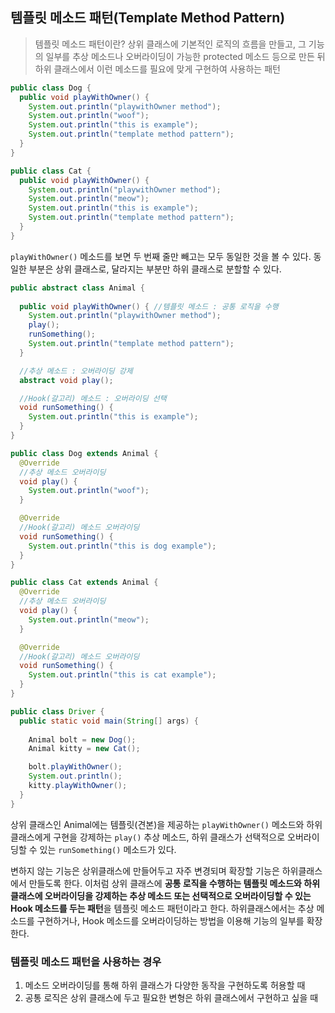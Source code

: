 ## 템플릿 메소드 패턴(Template Method Pattern)

> 템플릿 메소드 패턴이란? 상위 클래스에 기본적인 로직의 흐름을 만들고, 그 기능의 일부를 추상 메소드나 오버라이딩이 가능한 protected 메소드 등으로 만든 뒤 하위 클래스에서 이런 메소드를 필요에 맞게 구현하여 사용하는 패턴

```java
public class Dog {
  public void playWithOwner() {
    System.out.println("playwithOwner method");
    System.out.println("woof");
    System.out.println("this is example");
    System.out.println("template method pattern");
  }
}
```

```java
public class Cat {
  public void playWithOwner() {
    System.out.println("playwithOwner method");
    System.out.println("meow");
    System.out.println("this is example");
    System.out.println("template method pattern");
  }
}
```

`playWithOwner()` 메소드를 보면 두 번째 줄만 빼고는 모두 동일한 것을 볼 수 있다.
동일한 부분은 상위 클래스로, 달라지는 부분만 하위 클래스로 분할할 수 있다.

```java
public abstract class Animal {
  
  public void playWithOwner() { //템플릿 메소드 : 공통 로직을 수행
    System.out.println("playwithOwner method");
    play();
    runSomething();
    System.out.println("template method pattern");
  }

  //추상 메소드 : 오버라이딩 강제
  abstract void play();

  //Hook(갈고리) 메소드 : 오버라이딩 선택
  void runSomething() {
    System.out.println("this is example");
  }
}
```

```java
public class Dog extends Animal {
  @Override
  //추상 메소드 오버라이딩
  void play() {
    System.out.println("woof");
  }

  @Override
  //Hook(갈고리) 메소드 오버라이딩
  void runSomething() {
    System.out.println("this is dog example");
  }
}
```

```java
public class Cat extends Animal {
  @Override
  //추상 메소드 오버라이딩
  void play() {
    System.out.println("meow");
  }

  @Override
  //Hook(갈고리) 메소드 오버라이딩
  void runSomething() {
    System.out.println("this is cat example");
  }
}
```

```java
public class Driver {
  public static void main(String[] args) {
  
    Animal bolt = new Dog();
    Animal kitty = new Cat();

    bolt.playWithOwner();
    System.out.println();
    kitty.playWithOwner();
  }
}
```

상위 클래스인 Animal에는 템플릿(견본)을 제공하는 `playWithOwner()` 메소드와 하위 클래스에게 구현을 강제하는 `play()` 추상 메소드, 하위 클래스가 선택적으로 오버라이딩할 수 있는 `runSomething()` 메소드가 있다.

변하지 않는 기능은 상위클래스에 만들어두고 자주 변경되며 확장할 기능은 하위클래스에서 만들도록 한다. 이처럼 상위 클래스에 **공통 로직을 수행하는 템플릿 메소드와 하위 클래스에 오버라이딩을 강제하는 추상 메소드 또는 선택적으로 오버라이딩할 수 있는 Hook 메소드를 두는 패턴**을 템플릿 메소드 패턴이라고 한다. 하위클래스에서는 추상 메소드를 구현하거나, Hook 메소드를 오버라이딩하는 방법을 이용해 기능의 일부를 확장한다.

### 템플릿 메소드 패턴을 사용하는 경우

1. 메소드 오버라이딩를 통해 하위 클래스가 다양한 동작을 구현하도록 허용할 때
2. 공통 로직은 상위 클래스에 두고 필요한 변형은 하위 클래스에서 구현하고 싶을 때


